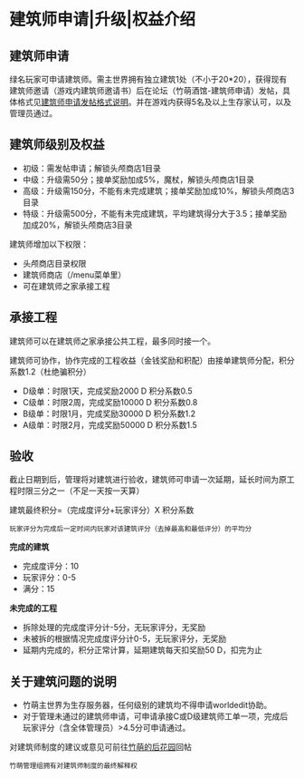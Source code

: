 # 建筑师申请\|升级\|权益介绍

## 建筑师申请

绿名玩家可申请建筑师。需主世界拥有独立建筑1处（不小于20\*20），获得现有建筑师邀请（游戏内建筑师邀请书）后在论坛（竹萌酒馆-建筑师申请）发帖，具体格式见[建筑师申请发帖格式说明](https://discuss.imyvm.com/d/42--)。并在游戏内获得5名及以上生存家认可，以及管理员通过。

## 建筑师级别及权益

* 初级：需发帖申请；解锁头颅商店1目录
* 中级：升级需50分；接单奖励加成5%，魔杖，解锁头颅商店1目录
* 高级：升级需150分，不能有未完成建筑；接单奖励加成10%，解锁头颅商店3目录
* 特级：升级需500分，不能有未完成建筑，平均建筑得分大于3.5；接单奖励加成20%，解锁头颅商店3目录

建筑师增加以下权限：

* 头颅商店目录权限
* 建筑师商店（/menu菜单里）
* 可在建筑师之家承接工程

## 承接工程

建筑师可以在建筑师之家承接公共工程，最多同时接一个。

建筑师可协作，协作完成的工程收益（金钱奖励和积配）由接单建筑师分配，积分系数1.2（杜绝骗积分）

* D级单：时限1天，完成奖励2000 D  积分系数0.5
* C级单：时限2周，完成奖励10000 D  积分系数0.8
* B级单：时限1月，完成奖励30000 D  积分系数1.2
* A级单：时限2月，完成奖励50000 D  积分系数1.5

## 验收

截止日期到后，管理将对建筑进行验收，建筑师可申请一次延期，延长时间为原工程时限三分之一（不足一天按一天算）

建筑最终积分=（完成度评分+玩家评分）X 积分系数

```text
玩家评分为完成后一定时间内玩家对该建筑评分（去掉最高和最低评分）的平均分
```

**完成的建筑**

* 完成度评分：10
* 玩家评分：0-5
* 满分：15

**未完成的工程**

* 拆除处理的完成度评分计-5分，无玩家评分，无奖励
* 未被拆的根据情况完成度评分计0-5，无玩家评分，无奖励
* 延期内完成的，积分正常计算，延期建筑每天扣奖励50 D，扣完为止

## 关于建筑问题的说明

* 竹萌主世界为生存服务器，任何级别的建筑均不得申请worldedit协助。
* 对于管理未通过的建筑师申请，可申请承接C或D级建筑师工单一项，完成后玩家评分（含全体管理员）&gt;4.5分可申请通过。

对建筑师制度的建议或意见可前往[竹萌的后花园](https://discuss.imyvm.com/d/44--)回帖

`竹萌管理组拥有对建筑师制度的最终解释权`

